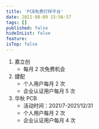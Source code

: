 ```yaml
---
title: 'PCB免费打样平台'
date: 2021-08-09 15:56:57
tags: []
published: false
hideInList: false
feature: 
isTop: false
---
```

1. 嘉立创
    - 每月 2 次免费机会
2. 捷配
    - 个人用户每月 2 次
    - 企业认证用户每月 5 次
3. 华秋 PCB
   - 活动时间：2021/7-2021/12/31
   - 个人用户每月 2 次
    - 企业认证用户每月 4 次